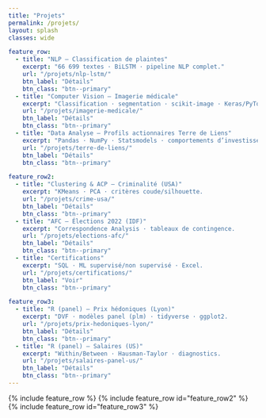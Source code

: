 ```yaml
---
title: "Projets"
permalink: /projets/
layout: splash
classes: wide

feature_row:
  - title: "NLP — Classification de plaintes"
    excerpt: "66 699 textes · BiLSTM · pipeline NLP complet."
    url: "/projets/nlp-lstm/"
    btn_label: "Détails"
    btn_class: "btn--primary"
  - title: "Computer Vision — Imagerie médicale"
    excerpt: "Classification · segmentation · scikit-image · Keras/PyTorch. "
    url: "/projets/imagerie-medicale/"
    btn_label: "Détails"
    btn_class: "btn--primary"
  - title: "Data Analyse — Profils actionnaires Terre de Liens"
    excerpt: "Pandas · NumPy · Statsmodels · comportements d’investissement."
    url: "/projets/terre-de-liens/"
    btn_label: "Détails"
    btn_class: "btn--primary"

feature_row2:
  - title: "Clustering & ACP — Criminalité (USA)"
    excerpt: "KMeans · PCA · critères coude/silhouette.                     "
    url: "/projets/crime-usa/"
    btn_label: "Détails"
    btn_class: "btn--primary"
  - title: "AFC — Élections 2022 (IDF)"
    excerpt: "Correspondence Analysis · tableaux de contingence.            "
    url: "/projets/elections-afc/"
    btn_label: "Détails"
    btn_class: "btn--primary"
  - title: "Certifications"
    excerpt: "SQL · ML supervisé/non supervisé · Excel.                     "
    url: "/projets/certifications/"
    btn_label: "Voir"
    btn_class: "btn--primary"

feature_row3:
  - title: "R (panel) — Prix hédoniques (Lyon)"
    excerpt: "DVF · modèles panel (plm) · tidyverse · ggplot2.              "
    url: "/projets/prix-hedoniques-lyon/"
    btn_label: "Détails"
    btn_class: "btn--primary"
  - title: "R (panel) — Salaires (US)"
    excerpt: "Within/Between · Hausman-Taylor · diagnostics.                "
    url: "/projets/salaires-panel-us/"
    btn_label: "Détails"
    btn_class: "btn--primary"
---
```


{% include feature_row %}
{% include feature_row id="feature_row2" %}
{% include feature_row id="feature_row3" %}


